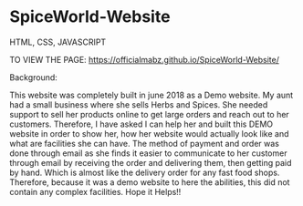 # SpiceWorld-Website
HTML, CSS, JAVASCRIPT

TO VIEW THE PAGE:
https://officialmabz.github.io/SpiceWorld-Website/ 

Background:

This website was completely built in june 2018 as a Demo website. 
My aunt had a small business where she sells Herbs and Spices. She needed support to sell her products online to get large orders and reach out to her customers. Therefore, I have asked I can help her and built this DEMO website in order to show her, how her website would actually look like and what are facilities she can have. 
The method of payment and order was done through email as she finds it easier to communicate to her customer through email by receiving the order and delivering them, then getting paid by hand. Which is almost like the delivery order for any fast food shops. 
Therefore, because it was a demo website to here the abilities, this did not contain any complex facilities. 
Hope it Helps!!

